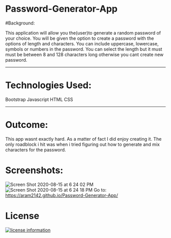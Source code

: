 # Password-Generator-App

#Background:

This application will allow you the(user)to generate a random password of your choice. You will be given the option to create a password with the options of length and characters. You can include uppercase, lowercase, symbols or numbers in the password. You can select the length but it must must be between 8 and 128 characters long otherwise you cant create new password.
__________________________________________
# Technologies Used:

Bootstrap
Javascript
HTML
CSS
______________________________________
# Outcome:

This app wasnt exactly hard. As a matter of fact I did enjoy creating it. The only roadblock i hit was when i tried figuring out how to generate and mix characters for the password.

# Screenshots:

![Screen Shot 2020-08-15 at 6 24 02 PM](https://user-images.githubusercontent.com/65634748/90322641-b8c5aa00-df24-11ea-936c-61d07f097f4e.png)
![Screen Shot 2020-08-15 at 6 24 18 PM](https://user-images.githubusercontent.com/65634748/90322640-b82d1380-df24-11ea-84d8-20633bdc9311.png)
Go to: https://aram2142.github.io/Password-Generator-App/


# License

[![license information](https://img.shields.io/badge/license-MIT-blue)](https://aram2142.github.io/Password-Generator-App/blob/master/LICENSE)

